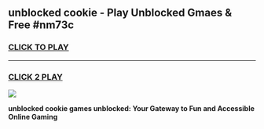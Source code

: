 
## unblocked cookie - Play Unblocked Gmaes & Free #nm73c
<h3>
<a href="https://news.freeplayer.one?title=unblocked_cookie&ref=03M">CLICK TO PLAY</a></h3>
<hr>

<h3>
<a href="https://news.freeplayer.one?title=unblocked_cookie&ref=03M">CLICK 2 PLAY</a>
  
</h3>

<a href="https://news.freeplayer.one?title=unblocked_cookie&ref=03M"><img src="https://clearcache.store/games.png"></a>


**unblocked cookie games unblocked: Your Gateway to Fun and Accessible Online Gaming**
